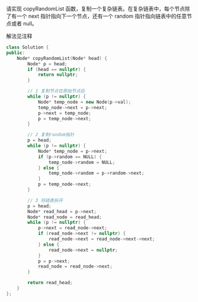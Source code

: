 <!--
 * @Author: huangqianfei
 * @Date: 2023-10-06 10:02:29
 * @LastEditTime: 2023-10-06 10:02:56
 * @Description: 
-->
请实现 copyRandomList 函数，复制一个复杂链表。在复杂链表中，每个节点除了有一个 next 指针指向下一个节点，还有一个 random 指针指向链表中的任意节点或者 null。

解法见注释

```cpp
class Solution {
public:
    Node* copyRandomList(Node* head) {
        Node* p = head;
        if (head == nullptr) {
            return nullptr;
        }

        // 1 复制节点在原始节点后
        while (p != nullptr) {
            Node* temp_node = new Node(p->val);
            temp_node->next = p->next;
            p->next = temp_node;
            p = temp_node->next;
        }

        // 2 复制random指针
        p = head;
        while (p != nullptr) {
            Node* temp_node = p->next;
            if (p->random == NULL) {
                temp_node->random = NULL;
            } else {
                temp_node->random = p->random->next;
            }
            p = temp_node->next;
        }

        // 3 将链表拆开
        p = head;
        Node* read_head = p->next;
        Node* read_node = read_head;
        while (p != nullptr) {
            p->next = read_node->next;
            if (read_node->next != nullptr) {
                read_node->next = read_node->next->next;
            } else {
                read_node->next = nullptr;
            }
            p = p->next;
            read_node = read_node->next;
        }

        return read_head;
    }
};
```